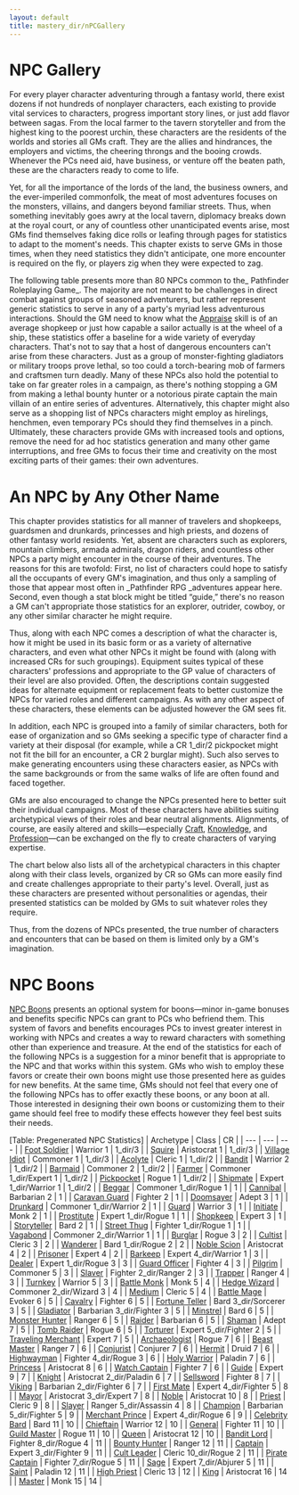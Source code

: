 ```yaml
---
layout: default
title: mastery_dir/nPCGallery
---
```

# NPC Gallery

For every player character adventuring through a fantasy world, there exist dozens if not hundreds of nonplayer characters, each existing to provide vital services to characters, progress important story lines, or just add flavor between sagas. From the local farmer to the tavern storyteller and from the highest king to the poorest urchin, these characters are the residents of the worlds and stories all GMs craft. They are the allies and hindrances, the employers and victims, the cheering throngs and the booing crowds. Whenever the PCs need aid, have business, or venture off the beaten path, these are the characters ready to come to life.

Yet, for all the importance of the lords of the land, the business owners, and the ever-imperiled commonfolk, the meat of most adventures focuses on the monsters, villains, and dangers beyond familiar streets. Thus, when something inevitably goes awry at the local tavern, diplomacy breaks down at the royal court, or any of countless other unanticipated events arise, most GMs find themselves faking dice rolls or leafing through pages for statistics to adapt to the moment's needs. This chapter exists to serve GMs in those times, when they need statistics they didn't anticipate, one more encounter is required on the fly, or players zig when they were expected to zag.

The following table presents more than 80 NPCs common to the_ Pathfinder Roleplaying Game_. The majority are not meant to be challenges in direct combat against groups of seasoned adventurers, but rather represent generic statistics to serve in any of a party's myriad less adventurous interactions. Should the GM need to know what the [Appraise](../skills_dir/appraise#_appraise) skill is of an average shopkeep or just how capable a sailor actually is at the wheel of a ship, these statistics offer a baseline for a wide variety of everyday characters. That's not to say that a host of dangerous encounters can't arise from these characters. Just as a group of monster-fighting gladiators or military troops prove lethal, so too could a torch-bearing mob of farmers and craftsmen turn deadly. Many of these NPCs also hold the potential to take on far greater roles in a campaign, as there's nothing stopping a GM from making a lethal bounty hunter or a notorious pirate captain the main villain of an entire series of adventures. Alternatively, this chapter might also serve as a shopping list of NPCs characters might employ as hirelings, henchmen, even temporary PCs should they find themselves in a pinch. Ultimately, these characters provide GMs with increased tools and options, remove the need for ad hoc statistics generation and many other game interruptions, and free GMs to focus their time and creativity on the most exciting parts of their games: their own adventures.

# An NPC by Any Other Name

This chapter provides statistics for all manner of travelers and shopkeeps, guardsmen and drunkards, princesses and high priests, and dozens of other fantasy world residents. Yet, absent are characters such as explorers, mountain climbers, armada admirals, dragon riders, and countless other NPCs a party might encounter in the course of their adventures. The reasons for this are twofold: First, no list of characters could hope to satisfy all the occupants of every GM's imagination, and thus only a sampling of those that appear most often in _Pathfinder RPG _adventures appear here. Second, even though a stat block might be titled “guide,” there's no reason a GM can't appropriate those statistics for an explorer, outrider, cowboy, or any other similar character he might require.

Thus, along with each NPC comes a description of what the character is, how it might be used in its basic form or as a variety of alternative characters, and even what other NPCs it might be found with (along with increased CRs for such groupings). Equipment suites typical of these characters' professions and appropriate to the GP value of characters of their level are also provided. Often, the descriptions contain suggested ideas for alternate equipment or replacement feats to better customize the NPCs for varied roles and different campaigns. As with any other aspect of these characters, these elements can be adjusted however the GM sees fit.

In addition, each NPC is grouped into a family of similar characters, both for ease of organization and so GMs seeking a specific type of character find a variety at their disposal (for example, while a CR 1_dir/2 pickpocket might not fit the bill for an encounter, a CR 2 burglar might). Such also serves to make generating encounters using these characters easier, as NPCs with the same backgrounds or from the same walks of life are often found and faced together.

GMs are also encouraged to change the NPCs presented here to better suit their individual campaigns. Most of these characters have abilities suiting archetypical views of their roles and bear neutral alignments. Alignments, of course, are easily altered and skills—especially [Craft](../skills_dir/craft#_craft), [Knowledge](../skills_dir/knowledge#_knowledge), and [Profession](../skills_dir/profession#_profession)—can be exchanged on the fly to create characters of varying expertise.

The chart below also lists all of the archetypical characters in this chapter along with their class levels, organized by CR so GMs can more easily find and create challenges appropriate to their party's level. Overall, just as these characters are presented without personalities or agendas, their presented statistics can be molded by GMs to suit whatever roles they require.

Thus, from the dozens of NPCs presented, the true number of characters and encounters that can be based on them is limited only by a GM's imagination.

# NPC Boons

[NPC Boons](nPCBoons) presents an optional system for boons—minor in-game bonuses and benefits specific NPCs can grant to PCs who befriend them. This system of favors and benefits encourages PCs to invest greater interest in working with NPCs and creates a way to reward characters with something other than experience and treasure. At the end of the statistics for each of the following NPCs is a suggestion for a minor benefit that is appropriate to the NPC and that works within this system. GMs who wish to employ these favors or create their own boons might use those presented here as guides for new benefits. At the same time, GMs should not feel that every one of the following NPCs has to offer exactly these boons, or any boon at all. Those interested in designing their own boons or customizing them to their game should feel free to modify these effects however they feel best suits their needs.

[Table: Pregenerated NPC Statistics]
| Archetype | Class | CR |
| --- | --- | --- |
| [Foot Soldier](nPCGallery_dir/military#_foot-soldier) | Warrior 1 | 1_dir/3 |
| [Squire](nPCGallery_dir/crusaders#_squire) | Aristocrat 1 | 1_dir/3 |
| [Village Idiot](nPCGallery_dir/villagers#_village-idiot) | Commoner 1 | 1_dir/3 |
| [Acolyte](nPCGallery_dir/temple#_acolyte) | Cleric 1 | 1_dir/2 |
| [Bandit](nPCGallery_dir/brigands#_bandit) | Warrior 2 | 1_dir/2 |
| [Barmaid](nPCGallery_dir/tavern#_barmaid) | Commoner 2 | 1_dir/2 |
| [Farmer](nPCGallery_dir/villagers#_farmer) | Commoner 1_dir/Expert 1 | 1_dir/2 |
| [Pickpocket](nPCGallery_dir/criminalsI#_pickpocket) | Rogue 1 | 1_dir/2 |
| [Shipmate](nPCGallery_dir/sailors#_shipmate) | Expert 1_dir/Warrior 1 | 1_dir/2 |
| [Beggar](nPCGallery_dir/street#_beggar) | Commoner 1_dir/Rogue 1 | 1 |
| [Cannibal](nPCGallery_dir/tribe#_cannibal) | Barbarian 2 | 1 |
| [Caravan Guard](nPCGallery_dir/mercenaries#_caravan-guard) | Fighter 2 | 1 |
| [Doomsayer](nPCGallery_dir/seers#_doomsayer) | Adept 3 | 1 |
| [Drunkard](nPCGallery_dir/tavern#_drunkard) | Commoner 1_dir/Warrior 2 | 1 |
| [Guard](nPCGallery_dir/cityWatch#_guard) | Warrior 3 | 1 |
| [Initiate](nPCGallery_dir/fightingSchool#_initiate) | Monk 2 | 1 |
| [Prostitute](nPCGallery_dir/street#_prostitute) | Expert 1_dir/Rogue 1 | 1 |
| [Shopkeep](nPCGallery_dir/merchants#_shopkeep) | Expert 3 | 1 |
| [Storyteller](nPCGallery_dir/entertainers#_storyteller) | Bard 2 | 1 |
| [Street Thug](nPCGallery_dir/criminalsI#_street-thug) | Fighter 1_dir/Rogue 1 | 1 |
| [Vagabond](nPCGallery_dir/road#_vagabond) | Commoner 2_dir/Warrior 1 | 1 |
| [Burglar](nPCGallery_dir/criminalsI#_burglar) | Rogue 3 | 2 |
| [Cultist](nPCGallery_dir/heretics#_cultist) | Cleric 3 | 2 |
| [Wanderer](nPCGallery_dir/road#_wanderer) | Bard 1_dir/Rogue 2 | 2 |
| [Noble Scion](nPCGallery_dir/nobles#_noble-scion) | Aristocrat 4 | 2 |
| [Prisoner](nPCGallery_dir/dungeon#_prisoner) | Expert 4 | 2 |
| [Barkeep](nPCGallery_dir/tavern#_barkeep) | Expert 4_dir/Warrior 1 | 3 |
| [Dealer](nPCGallery_dir/street#_dealer) | Expert 1_dir/Rogue 3 | 3 |
| [Guard Officer](nPCGallery_dir/cityWatch#_guard-officer) | Fighter 4 | 3 |
| [Pilgrim](nPCGallery_dir/road#_pilgrim) | Commoner 5 | 3 |
| [Slaver](nPCGallery_dir/criminalsII#_slaver) | Fighter 2_dir/Ranger 2 | 3 |
| [Trapper](nPCGallery_dir/frontier#_trapper) | Ranger 4 | 3 |
| [Turnkey](nPCGallery_dir/dungeon#_turnkey) | Warrior 5 | 3 |
| [Battle Monk](nPCGallery_dir/fightingSchool#_battle-monk) | Monk 5 | 4 |
| [Hedge Wizard](nPCGallery_dir/scholars#_hedge-wizard) | Commoner 2_dir/Wizard 3 | 4 |
| [Medium](nPCGallery_dir/seers#_medium) | Cleric 5 | 4 |
| [Battle Mage](nPCGallery_dir/adventurers#_battle-mage) | Evoker 6 | 5 |
| [Cavalry](nPCGallery_dir/military#_cavalry) | Fighter 6 | 5 |
| [Fortune Teller](nPCGallery_dir/seers#_fortune-teller) | Bard 3_dir/Sorcerer 3 | 5 |
| [Gladiator](nPCGallery_dir/coliseum#_gladiator) | Barbarian 3_dir/Fighter 3 | 5 |
| [Minstrel](nPCGallery_dir/entertainers#_minstrel) | Bard 6 | 5 |
| [Monster Hunter](nPCGallery_dir/adventurers#_monster-hunter) | Ranger 6 | 5 |
| [Raider](nPCGallery_dir/marauders#_raider) | Barbarian 6 | 5 |
| [Shaman](nPCGallery_dir/tribe#_shaman) | Adept 7 | 5 |
| [Tomb Raider](nPCGallery_dir/adventurers#_tomb-raider) | Rogue 6 | 5 |
| [Torturer](nPCGallery_dir/dungeon#_torturer) | Expert 5_dir/Fighter 2 | 5 |
| [Traveling Merchant](nPCGallery_dir/merchants#_traveling-merchant) | Expert 7 | 5 |
| [Archaeologist](nPCGallery_dir/scholars#_archaeologist) | Rogue 7 | 6 |
| [Beast Master](nPCGallery_dir/coliseum#_beast-master) | Ranger 7 | 6 |
| [Conjurist](nPCGallery_dir/heretics#_conjurist) | Conjurer 7 | 6 |
| [Hermit](nPCGallery_dir/frontier#_hermit) | Druid 7 | 6 |
| [Highwayman](nPCGallery_dir/brigands#_highwayman) | Fighter 4_dir/Rogue 3 | 6 |
| [Holy Warrior](nPCGallery_dir/crusaders#_holy-warrior) | Paladin 7 | 6 |
| [Princess](nPCGallery_dir/royalty#_princess) | Aristocrat 8 | 6 |
| [Watch Captain](nPCGallery_dir/cityWatch#_watch-captain) | Fighter 7 | 6 |
| [Guide](nPCGallery_dir/frontier#_guide) | Expert 9 | 7 |
| [Knight](nPCGallery_dir/nobles#_knight) | Aristocrat 2_dir/Paladin 6 | 7 |
| [Sellsword](nPCGallery_dir/mercenaries#_sellsword) | Fighter 8 | 7 |
| [Viking](nPCGallery_dir/marauders#_viking) | Barbarian 2_dir/Fighter 6 | 7 |
| [First Mate](nPCGallery_dir/sailors#_first-mate) | Expert 4_dir/Fighter 5 | 8 |
| [Mayor](nPCGallery_dir/villagers#_mayor) | Aristocrat 3_dir/Expert 7 | 8 |
| [Noble](nPCGallery_dir/nobles#_noble) | Aristocrat 10 | 8 |
| [Priest](nPCGallery_dir/temple#_priest) | Cleric 9 | 8 |
| [Slayer](nPCGallery_dir/criminalsII#_slayer) | Ranger 5_dir/Assassin 4 | 8 |
| [Champion](nPCGallery_dir/coliseum#_champion) | Barbarian 5_dir/Fighter 5 | 9 |
| [Merchant Prince](nPCGallery_dir/merchants#_merchant-prince) | Expert 4_dir/Rogue 6 | 9 |
| [Celebrity Bard](nPCGallery_dir/entertainers#_celebrity-bard) | Bard 11 | 10 |
| [Chieftain](nPCGallery_dir/tribe#_chieftain) | Warrior 12 | 10 |
| [General](nPCGallery_dir/military#_general) | Fighter 11 | 10 |
| [Guild Master](nPCGallery_dir/criminalsII#_guild-master) | Rogue 11 | 10 |
| [Queen](nPCGallery_dir/royalty#_queen) | Aristocrat 12 | 10 |
| [Bandit Lord](nPCGallery_dir/brigands#_bandit-lord) | Fighter 8_dir/Rogue 4 | 11 |
| [Bounty Hunter](nPCGallery_dir/mercenaries#_bounty-hunter) | Ranger 12 | 11 |
| [Captain](nPCGallery_dir/sailors#_captain) | Expert 3_dir/Fighter 9 | 11 |
| [Cult Leader](nPCGallery_dir/heretics#_cult-leader) | Cleric 10_dir/Rogue 2 | 11 |
| [Pirate Captain](nPCGallery_dir/marauders#_pirate-captain) | Fighter 7_dir/Rogue 5 | 11 |
| [Sage](nPCGallery_dir/scholars#_sage) | Expert 7_dir/Abjurer 5 | 11 |
| [Saint](nPCGallery_dir/crusaders#_saint) | Paladin 12 | 11 |
| [High Priest](nPCGallery_dir/temple#_high-priest) | Cleric 13 | 12 |
| [King](nPCGallery_dir/royalty#_king) | Aristocrat 16 | 14 |
| [Master](nPCGallery_dir/fightingSchool#_master) | Monk 15 | 14 |

